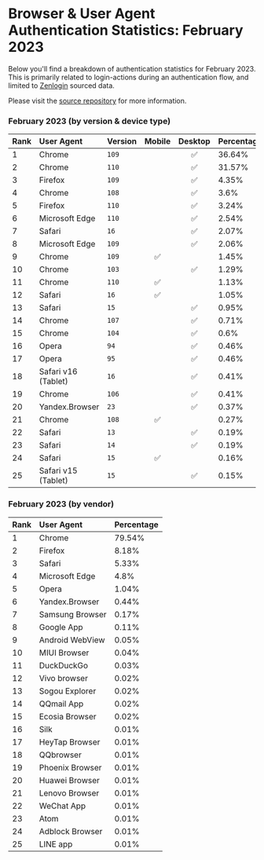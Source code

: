 # Browser & User Agent Authentication Statistics: February 2023

Below you'll find a breakdown of authentication statistics for
February 2023. This is primarily related to login-actions during an
authentication flow, and limited to <a href="https://zenlogin.co"/>Zenlogin</a>
sourced data.

Please visit the
<a href="https://github.com/zenlogin/browser-user-agent-authentication-statistics">source repository</a>
for more information.

### February 2023 (by version & device type)
| Rank | User Agent | Version | Mobile | Desktop | Percentage |
| :--- | :--- | :--- | :---: | :---: | :--- |
| 1 | Chrome | `109` | | ✅ | 36.64% |
| 2 | Chrome | `110` | | ✅ | 31.57% |
| 3 | Firefox | `109` | | ✅ | 4.35% |
| 4 | Chrome | `108` | | ✅ | 3.6% |
| 5 | Firefox | `110` | | ✅ | 3.24% |
| 6 | Microsoft Edge | `110` | | ✅ | 2.54% |
| 7 | Safari | `16` | | ✅ | 2.07% |
| 8 | Microsoft Edge | `109` | | ✅ | 2.06% |
| 9 | Chrome | `109` | ✅ | | 1.45% |
| 10 | Chrome | `103` | | ✅ | 1.29% |
| 11 | Chrome | `110` | ✅ | | 1.13% |
| 12 | Safari | `16` | ✅ | | 1.05% |
| 13 | Safari | `15` | | ✅ | 0.95% |
| 14 | Chrome | `107` | | ✅ | 0.71% |
| 15 | Chrome | `104` | | ✅ | 0.6% |
| 16 | Opera | `94` | | ✅ | 0.46% |
| 17 | Opera | `95` | | ✅ | 0.46% |
| 18 | Safari v16 (Tablet) | `16` | | ✅ | 0.41% |
| 19 | Chrome | `106` | | ✅ | 0.41% |
| 20 | Yandex.Browser | `23` | | ✅ | 0.37% |
| 21 | Chrome | `108` | ✅ | | 0.27% |
| 22 | Safari | `13` | | ✅ | 0.19% |
| 23 | Safari | `14` | | ✅ | 0.19% |
| 24 | Safari | `15` | ✅ | | 0.16% |
| 25 | Safari v15 (Tablet) | `15` | | ✅ | 0.15% |


### February 2023 (by vendor)
| Rank | User Agent | Percentage |
| :--- | :--- | :--- |
| 1 | Chrome | 79.54% |
| 2 | Firefox | 8.18% |
| 3 | Safari | 5.33% |
| 4 | Microsoft Edge | 4.8% |
| 5 | Opera | 1.04% |
| 6 | Yandex.Browser | 0.44% |
| 7 | Samsung Browser | 0.17% |
| 8 | Google App | 0.11% |
| 9 | Android WebView | 0.05% |
| 10 | MIUI Browser | 0.04% |
| 11 | DuckDuckGo | 0.03% |
| 12 | Vivo browser | 0.02% |
| 13 | Sogou Explorer | 0.02% |
| 14 | QQmail App | 0.02% |
| 15 | Ecosia Browser | 0.02% |
| 16 | Silk | 0.01% |
| 17 | HeyTap Browser | 0.01% |
| 18 | QQbrowser | 0.01% |
| 19 | Phoenix Browser | 0.01% |
| 20 | Huawei Browser | 0.01% |
| 21 | Lenovo Browser | 0.01% |
| 22 | WeChat App | 0.01% |
| 23 | Atom | 0.01% |
| 24 | Adblock Browser | 0.01% |
| 25 | LINE app | 0.01% |
